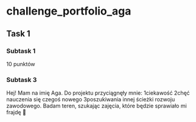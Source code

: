 # challenge_portfolio_aga
## **Task 1**
### **Subtask 1**
10 punktów
### **Subtask 3**
Hej! Mam na imię Aga. Do projektu przyciągnęły mnie:
1ciekawość
2chęć nauczenia się czegoś nowego
3poszukiwania innej ścieżki rozwoju zawodowego.
Badam teren, szukając zajęcia, które będzie sprawiało mi frajdę 🙂
